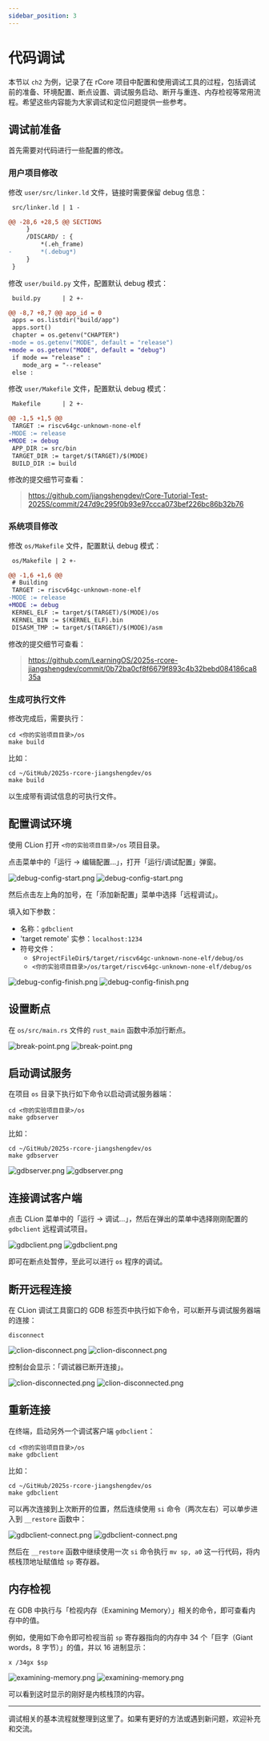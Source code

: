 ```yaml
---
sidebar_position: 3
---
```


# 代码调试

本节以 `ch2` 为例，记录了在 rCore
项目中配置和使用调试工具的过程，包括调试前的准备、环境配置、断点设置、调试服务启动、断开与重连、内存检视等常用流程。希望这些内容能为大家调试和定位问题提供一些参考。

## 调试前准备

首先需要对代码进行一些配置的修改。

### 用户项目修改

修改 `user/src/linker.ld` 文件，链接时需要保留 debug 信息：

```diff
 src/linker.ld | 1 -

@@ -28,6 +28,5 @@ SECTIONS
     }
     /DISCARD/ : {
         *(.eh_frame)
-        *(.debug*)
     }
 }
```

修改 `user/build.py` 文件，配置默认 debug 模式：

```diff
 build.py      | 2 +-

@@ -8,7 +8,7 @@ app_id = 0
 apps = os.listdir("build/app")
 apps.sort()
 chapter = os.getenv("CHAPTER")
-mode = os.getenv("MODE", default = "release")
+mode = os.getenv("MODE", default = "debug")
 if mode == "release" :
 	mode_arg = "--release"
 else :
```

修改 `user/Makefile` 文件，配置默认 debug 模式：

```diff
 Makefile      | 2 +-

@@ -1,5 +1,5 @@
 TARGET := riscv64gc-unknown-none-elf
-MODE := release
+MODE := debug
 APP_DIR := src/bin
 TARGET_DIR := target/$(TARGET)/$(MODE)
 BUILD_DIR := build
```

修改的提交细节可查看：

> https://github.com/jiangshengdev/rCore-Tutorial-Test-2025S/commit/247d9c295f0b93e97ccca073bef226bc86b32b76

### 系统项目修改

修改 `os/Makefile` 文件，配置默认 debug 模式：

```diff
 os/Makefile | 2 +-

@@ -1,6 +1,6 @@
 # Building
 TARGET := riscv64gc-unknown-none-elf
-MODE := release
+MODE := debug
 KERNEL_ELF := target/$(TARGET)/$(MODE)/os
 KERNEL_BIN := $(KERNEL_ELF).bin
 DISASM_TMP := target/$(TARGET)/$(MODE)/asm
```

修改的提交细节可查看：

> https://github.com/LearningOS/2025s-rcore-jiangshengdev/commit/0b72ba0cf8f6679f893c4b32bebd084186ca835a

### 生成可执行文件

修改完成后，需要执行：

```shell
cd <你的实验项目目录>/os
make build
```

比如：

```shell
cd ~/GitHub/2025s-rcore-jiangshengdev/os
make build
```

以生成带有调试信息的可执行文件。

## 配置调试环境

使用 CLion 打开 `<你的实验项目目录>/os` 项目目录。

点击菜单中的「运行 -> 编辑配置...」，打开「运行/调试配置」弹窗。

![debug-config-start.png](webp/light/debug-config-start.webp#gh-light-mode-only)
![debug-config-start.png](webp/dark/debug-config-start.webp#gh-dark-mode-only)

然后点击左上角的加号，在「添加新配置」菜单中选择「远程调试」。

填入如下参数：

- 名称：`gdbclient`
- 'target remote' 实参：`localhost:1234`
- 符号文件：
  - `$ProjectFileDir$/target/riscv64gc-unknown-none-elf/debug/os`
  - `<你的实验项目目录>/os/target/riscv64gc-unknown-none-elf/debug/os`

![debug-config-finish.png](webp/light/debug-config-finish.webp#gh-light-mode-only)
![debug-config-finish.png](webp/dark/debug-config-finish.webp#gh-dark-mode-only)

## 设置断点

在 `os/src/main.rs` 文件的 `rust_main` 函数中添加行断点。

![break-point.png](webp/light/break-point.webp#gh-light-mode-only)
![break-point.png](webp/dark/break-point.webp#gh-dark-mode-only)

## 启动调试服务

在项目 `os` 目录下执行如下命令以启动调试服务器端：

```shell
cd <你的实验项目目录>/os
make gdbserver
```

比如：

```shell
cd ~/GitHub/2025s-rcore-jiangshengdev/os
make gdbserver
```

![gdbserver.png](webp/light/gdbserver.webp#gh-light-mode-only)
![gdbserver.png](webp/dark/gdbserver.webp#gh-dark-mode-only)

## 连接调试客户端

点击 CLion 菜单中的「运行 -> 调试...」，然后在弹出的菜单中选择刚刚配置的
`gdbclient` 远程调试项目。

![gdbclient.png](webp/light/gdbclient.webp#gh-light-mode-only)
![gdbclient.png](webp/dark/gdbclient.webp#gh-dark-mode-only)

即可在断点处暂停，至此可以进行 `os` 程序的调试。

## 断开远程连接

在 CLion 调试工具窗口的 GDB 标签页中执行如下命令，可以断开与调试服务器端的连接：

```gdb
disconnect
```

![clion-disconnect.png](webp/light/clion-disconnect.webp#gh-light-mode-only)
![clion-disconnect.png](webp/dark/clion-disconnect.webp#gh-dark-mode-only)

控制台会显示：「调试器已断开连接」。

![clion-disconnected.png](webp/light/clion-disconnected.webp#gh-light-mode-only)
![clion-disconnected.png](webp/dark/clion-disconnected.webp#gh-dark-mode-only)

## 重新连接

在终端，启动另外一个调试客户端 `gdbclient`：

```shell
cd <你的实验项目目录>/os
make gdbclient
```

比如：

```shell
cd ~/GitHub/2025s-rcore-jiangshengdev/os
make gdbclient
```

可以再次连接到上次断开的位置，然后连续使用 `si` 命令（两次左右）可以单步进入到
`__restore` 函数中：

![gdbclient-connect.png](webp/light/gdbclient-connect.webp#gh-light-mode-only)
![gdbclient-connect.png](webp/dark/gdbclient-connect.webp#gh-dark-mode-only)

然后在 `__restore` 函数中继续使用一次 `si` 命令执行 `mv sp, a0` 这一行代码，将内核栈顶地址赋值给
`sp` 寄存器。

## 内存检视

在 GDB 中执行与「检视内存（Examining Memory）」相关的命令，即可查看内存中的值。

例如，使用如下命令即可检视当前 `sp` 寄存器指向的内存中 34 个「巨字（Giant words，8
字节）」的值，并以 16 进制显示：

```gdb
x /34gx $sp
```

![examining-memory.png](webp/light/examining-memory.webp#gh-light-mode-only)
![examining-memory.png](webp/dark/examining-memory.webp#gh-dark-mode-only)

可以看到这时显示的刚好是内核栈顶的内容。

---

调试相关的基本流程就整理到这里了。如果有更好的方法或遇到新问题，欢迎补充和交流。
